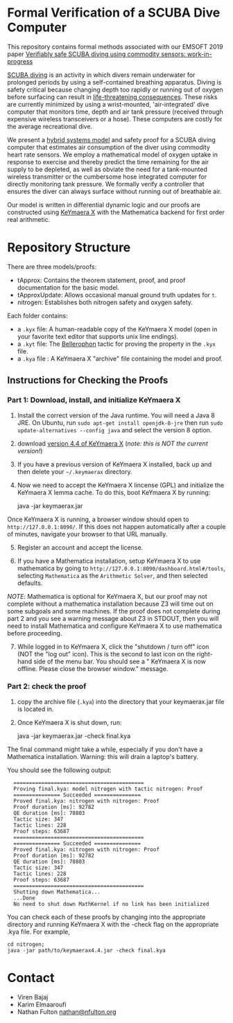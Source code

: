 # Formal Verification of a SCUBA Dive Computer

This repository contains formal methods associated with our EMSOFT 2019 paper [Verifiably safe SCUBA diving using commodity sensors: work-in-progress](https://dl.acm.org/doi/10.1145/3349568.3351554)

[SCUBA diving](https://en.wikipedia.org/wiki/Scuba_diving) is an activity in which divers remain underwater for prolonged periods by using a self-contained breathing apparatus. Diving is safety critical because changing depth too rapidly or running out of oxygen before surfacing can result in [life-threatening consequences](https://en.wikipedia.org/wiki/Decompression_sickness). These risks are currently minimized by using a wrist-mounted, 'air-integrated' dive computer that monitors time, depth and air tank pressure (received through expensive wireless transceivers or a hose). These computers are costly for the average recreational dive. 

We present a [hybrid systems model](https://en.wikipedia.org/wiki/Hybrid_system) and safety proof for a SCUBA diving computer that estimates air consumption of the diver using commodity heart rate sensors. We employ a mathematical model of oxygen uptake in response to exercise and thereby predict the time remaining for the air supply to be depleted, as well as obviate the need for a tank-mounted wireless transmitter or the cumbersome hose integrated computer for directly monitoring tank pressure. We formally verify a controller that ensures the diver can always surface without running out of breathable air.

Our model is written in differential dynamic logic and our proofs are constructed using [KeYmaera X](https://keymaerax.org) with the Mathematica backend for first order real arithmetic.

# Repository Structure

There are three models/proofs:

 * tApprox: Contains the theorem statement, proof, and proof documentation for the basic model.
 * tApproxUpdate: Allows occasional manual ground truth updates for `t`.
 * nitrogen: Establishes both nitrogen safety and oxygen safety.

Each folder contains:

 * a `.kyx` file: A human-readable copy of the KeYmaera X model (open in your favorite text editor that supports unix line endings).
 * a `.kyt` file: The [Bellerophon](http://nfulton.org/papers/bellerophon.pdf) tactic for proving the property in the `.kyx` file.
 * a `.kya` file : A KeYmaera X "archive" file containing the model and proof.

## Instructions for Checking the Proofs

### Part 1: Download, install, and initialize KeYmaera X

1. Install the correct version of the Java runtime. 
You will need a Java 8 JRE. On Ubuntu, run `sudo apt-get install openjdk-8-jre` then run 
`sudo update-alternatives --config java` and select the version 8 option.

2. download [version 4.4 of KeYmaera X](https://github.com/LS-Lab/KeYmaeraX-release/releases/download/4.4/keymaerax.jar)  (*note: this is NOT the current version!*)

3. If you have a previous version of KeYmaera X installed, back up and then delete your `~/.keymaerax` directory.

4. Now we need to accept the KeYmaera X lincense (GPL) and initialize the KeYmaera X lemma cache.  To do this, boot KeYmaera X by running:

    java -jar keymaerax.jar

Once KeYmaera X is running, a browser window should open to `http://127.0.0.1:8090/`. 
If this does not happen automatically after a couple of minutes, navigate your browser to that URL manually.

5. Register an  account and accept the license.

6. If you have a Mathematica installation, setup KeYmaera X to use mathematica by going to `http://127.0.0.1:8090/dashboard.html#/tools`, 
selecting `Mathematica` as the `Arithmetic Solver`, and then selected defaults.

*NOTE*: Mathematica is optional for KeYmaera X, but our proof may not complete without a mathematica installation 
because Z3 will time out on some subgoals and some machines. If the proof does not complete during part 2 and you see a warning message about Z3 in STDOUT, then you will need to install Mathematica and configure KeYmaera X to use mathematica before proceeding.

7. While logged in to KeYmaera X, click the "shutdown / turn  off" icon (NOT the "log out" icon). This is the second to last icon on the right-hand side of the menu  bar. You should see a " KeYmaera X is now offline. Please close the browser window." message.

### Part 2: check the proof

1. copy the archive file (`.kya`) into the directory that your keymaerax.jar file is located in.

2. Once KeYmaera X is shut down, run:

    java -jar keymaerax.jar -check final.kya

The final command might take a while, especially if you don't have a Mathematica installation. Warning: this will drain a laptop's battery.

You should see the following output:

      ==========================================
      Proving final.kya: model nitrogen with tactic nitrogen: Proof
      =============== Succeeded ===============
      Proved final.kya: nitrogen with nitrogen: Proof
      Proof duration [ms]: 92782
      QE duration [ms]: 78803
      Tactic size: 347
      Tactic lines: 228
      Proof steps: 63687
      ==========================================
      =============== Succeeded ===============
      Proved final.kya: nitrogen with nitrogen: Proof
      Proof duration [ms]: 92782
      QE duration [ms]: 78803
      Tactic size: 347
      Tactic lines: 228
      Proof steps: 63687
      ==========================================
      Shutting down Mathematica...
      ...Done
      No need to shut down MathKernel if no link has been initialized

You can check each of these proofs by changing into the appropriate directory and running KeYmaera X
with the -check flag on the appropriate .kya file. For example,

    cd nitrogen;
    java -jar path/to/keymaerax4.4.jar -check final.kya

# Contact

 * Viren Bajaj
 * Karim Elmaaroufi
 * Nathan Fulton <nathan@nfulton.org>
